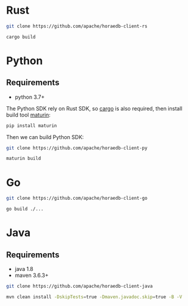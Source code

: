 # Rust

```bash
git clone https://github.com/apache/horaedb-client-rs

cargo build
```

# Python

## Requirements

- python 3.7+

The Python SDK rely on Rust SDK, so [cargo](https://doc.rust-lang.org/stable/cargo/getting-started/installation.html) is also required, then install build tool [maturin](https://github.com/PyO3/maturin):

```bash
pip install maturin
```

Then we can build Python SDK:

```bash
git clone https://github.com/apache/horaedb-client-py

maturin build
```

# Go

```bash
git clone https://github.com/apache/horaedb-client-go

go build ./...
```

# Java

## Requirements

- java 1.8
- maven 3.6.3+

```bash
git clone https://github.com/apache/horaedb-client-java

mvn clean install -DskipTests=true -Dmaven.javadoc.skip=true -B -V
```
